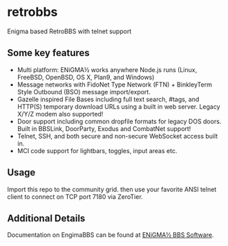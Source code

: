 # retrobbs
Enigma based RetroBBS with telnet support

## Some key features

* Multi platform: ENiGMA½ works anywhere Node.js runs (Linux, FreeBSD, OpenBSD, OS X, Plan9, and Windows)
* Message networks with FidoNet Type Network (FTN) + BinkleyTerm Style Outbound (BSO) message import/export.
* Gazelle inspired File Bases including full text search, #tags, and HTTP(S) temporary download URLs using a built in web server. Legacy X/Y/Z modem also supported!
* Door support including common dropfile formats for legacy DOS doors. Built in BBSLink, DoorParty, Exodus and CombatNet support!
* Telnet, SSH, and both secure and non-secure WebSocket access built in.
* MCI code support for lightbars, toggles, input areas etc.


## Usage

Import this repo to the community grid. then use your favorite ANSI telnet client to connect on TCP port 7180 via ZeroTier.


## Additional Details

Documentation on EngimaBBS can be found at [ENiGMA½ BBS Software](https://enigma-bbs.github.io/).
